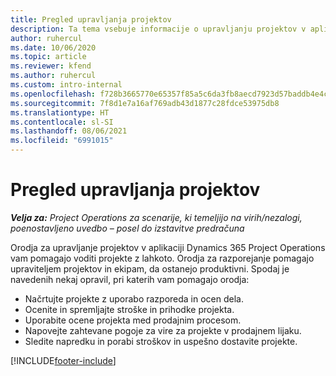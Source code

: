 ```yaml
---
title: Pregled upravljanja projektov
description: Ta tema vsebuje informacije o upravljanju projektov v aplikaciji Dynamics 365 Project Operations.
author: ruhercul
ms.date: 10/06/2020
ms.topic: article
ms.reviewer: kfend
ms.author: ruhercul
ms.custom: intro-internal
ms.openlocfilehash: f728b3665770e65357f85a5c6da3fb8aecd7923d57baddb4e4c720fcc920ee01
ms.sourcegitcommit: 7f8d1e7a16af769adb43d1877c28fdce53975db8
ms.translationtype: HT
ms.contentlocale: sl-SI
ms.lasthandoff: 08/06/2021
ms.locfileid: "6991015"
---
```

# <a name="project-management-overview"></a>Pregled upravljanja projektov

_**Velja za:** Project Operations za scenarije, ki temeljijo na virih/nezalogi, poenostavljeno uvedbo – posel do izstavitve predračuna_

Orodja za upravljanje projektov v aplikaciji Dynamics 365 Project Operations vam pomagajo voditi projekte z lahkoto. Orodja za razporejanje pomagajo upraviteljem projektov in ekipam, da ostanejo produktivni. Spodaj je navedenih nekaj opravil, pri katerih vam pomagajo orodja:

- Načrtujte projekte z uporabo razporeda in ocen dela.
- Ocenite in spremljajte stroške in prihodke projekta.
- Uporabite ocene projekta med prodajnim procesom.
- Napovejte zahtevane pogoje za vire za projekte v prodajnem lijaku.
- Sledite napredku in porabi stroškov in uspešno dostavite projekte.


[!INCLUDE[footer-include](../includes/footer-banner.md)]